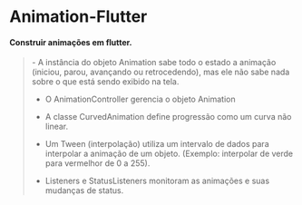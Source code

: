 # Animation-Flutter

<h4>Construir animações em flutter.</h4>

<blockquote>
 - A instância do objeto Animation sabe todo o estado a animação
(iniciou, parou, avançando ou retrocedendo), mas ele não sabe nada
sobre o que está sendo exibido na tela.

- O AnimationController gerencia o objeto Animation

- A classe CurvedAnimation define progressão como um curva não
linear.

- Um Tween (interpolação) utiliza um intervalo de dados para interpolar
a animação de um objeto. (Exemplo: interpolar de verde para
vermelhor de 0 a 255).

- Listeners e StatusListeners monitoram as animações e suas
mudanças de status.</blockquote>
